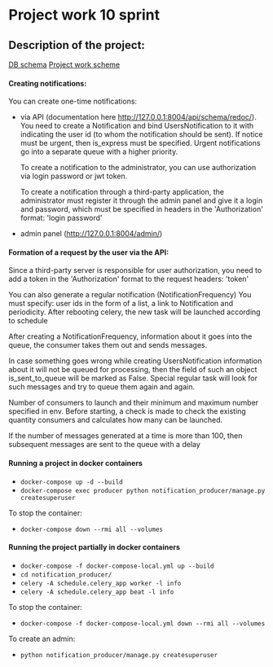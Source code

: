 # Project work 10 sprint
 
## Description of the project:
[DB schema](schemas%2Fnotification_models_schema.plantuml)
[Project work scheme](schemas%2Fschema.plantuml)

#### Creating notifications:
You can create one-time notifications:
- via API (documentation here http://127.0.0.1:8004/api/schema/redoc/).
   You need to create a Notification and bind UsersNotification to it with
   indicating the user id (to whom the notification should be sent). If notice
   must be urgent, then is_express must be specified. Urgent
   notifications go into a separate queue with a higher priority.

   To create a notification to the administrator, you can use authorization
   via login password or jwt token.
  
   To create a notification through a third-party application, the administrator must
   register it through the admin panel and give it a login and password,
   which must be specified in headers in the 'Authorization' format: 'login password'

- admin panel (http://127.0.0.1:8004/admin/)

#### Formation of a request by the user via the API:
   Since a third-party server is responsible for user authorization,
   you need to add a token in the 'Authorization' format to the request headers: 'token'


You can also generate a regular notification (NotificationFrequency)
You must specify: user ids in the form of a list, a link to Notification and
periodicity.
After rebooting celery, the new task will be launched according to schedule

After creating a NotificationFrequency, information about it goes into the queue,
the consumer takes them out and sends messages.

In case something goes wrong while creating UsersNotification
information about it will not be queued for processing, then the field of such an object
is_sent_to_queue will be marked as False. Special regular task
will look for such messages and try to queue them again and
again.

Number of consumers to launch and their minimum and maximum number
specified in env. Before starting, a check is made to check the existing quantity
consumers and calculates how many can be launched.

If the number of messages generated at a time is more than 100, then subsequent
messages are sent to the queue with a delay


#### Running a project in docker containers

* `docker-compose up -d --build`
* `docker-compose exec producer python notification_producer/manage.py createsuperuser`

To stop the container:

* `docker-compose down --rmi all --volumes`


#### Running the project partially in docker containers

* `docker-compose -f docker-compose-local.yml up --build`
* `cd notification_producer/`
* `celery -A schedule.celery_app worker -l info`
* `celery -A schedule.celery_app beat -l info`

To stop the container:

* `docker-compose -f docker-compose-local.yml down --rmi all --volumes`


To create an admin:
* `python notification_producer/manage.py createsuperuser`
